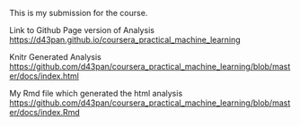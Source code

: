 This is my submission for the course.

Link to Github Page version of Analysis  
https://d43pan.github.io/coursera_practical_machine_learning

Knitr Generated Analysis  
https://github.com/d43pan/coursera_practical_machine_learning/blob/master/docs/index.html

My Rmd file which generated the html analysis  
https://github.com/d43pan/coursera_practical_machine_learning/blob/master/docs/index.Rmd

